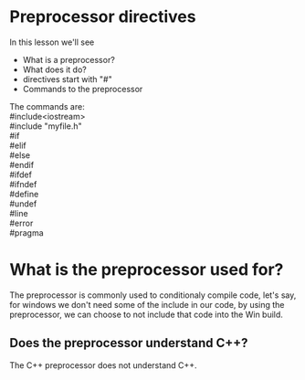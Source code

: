 # Preprocessor directives
In this lesson we'll see
<ul>
<li>What is a preprocessor?</li>
<li>What does it do?</li>
<li>directives start with "#"</li>
<li>Commands to the preprocessor</li>
</ul>

The commands are:
<br>\#include\<iostream>
<br>\#include "myfile.h"
<br>\#if
<br>\#elif
<br>\#else
<br>\#endif
<br>\#ifdef
<br>\#ifndef
<br>\#define
<br>\#undef
<br>\#line
<br>\#error
<br>\#pragma

# What is the preprocessor used for?
The preprocessor is commonly used to conditionaly compile code, let's say, for windows we don't need some of the include in our code, by using the preprocessor, we can choose to not include that code into the Win build.

## Does the preprocessor understand C++?
The C++ preprocessor does not understand C++.